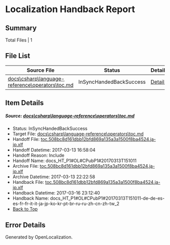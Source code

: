 # <a name='report-top'></a> Localization Handback Report

## Summary
 Total Files | 1

## File List
 Source File | Status | Details 
 ----------- | ------ | ------- 
 [docs\csharp\language-reference\operators\toc.md](https://github.com/dotnet/docs/blob/a06bd2a17f1d6c7308fa6337c866c1ca2e7281c0/docs/csharp/language-reference/operators/toc.md) | InSyncHandedBackSuccess | [Details](#d15667bd55e69fd822684df9a81cc2c996ca039f880)

## Item Details
##### <a name='d15667bd55e69fd822684df9a81cc2c996ca039f880'></a> Source: [docs\csharp\language-reference\operators\toc.md](https://github.com/dotnet/docs/blob/a06bd2a17f1d6c7308fa6337c866c1ca2e7281c0/docs/csharp/language-reference/operators/toc.md)
* Status: InSyncHandedBackSuccess
* Target File: [docs\csharp\language-reference\operators\toc.md](https://github.com/dotnet/docs.ja-jp/blob/71c55b5bbf149c3c6f5f9814af40dab904514372/docs/csharp/language-reference/operators/toc.md)
* Handoff File: [toc.508bc8d161dbb12bfd869a135a3a1500f8ba4524.ja-jp.xlf](https://github.com/dotnet/docs.handoff/blob/2ac1c1ebdff22210e4e142c062462dcc13fbb9a4/ol-handoff/dotnet/docs.ja-jp/master/p1-ht/toc.508bc8d161dbb12bfd869a135a3a1500f8ba4524.ja-jp.xlf)
* Handoff Datetime: 2017-03-13 16:58:04
* Handoff Reason: Include
* Handoff Name: docs_HT_P1#OL#CPubP1#20170313T151011
* Archive File: [toc.508bc8d161dbb12bfd869a135a3a1500f8ba4524.ja-jp.xlf](https://github.com/dotnet/docs.handoff/blob/4f56ac581d24e4b3146859a0bff76651dfedb550/ol-archive/dotnet/docs.ja-jp/master/p1-ht/toc.508bc8d161dbb12bfd869a135a3a1500f8ba4524.ja-jp.xlf)
* Archive Datetime: 2017-03-13 22:22:58
* Handback File: [toc.508bc8d161dbb12bfd869a135a3a1500f8ba4524.ja-jp.xlf](https://github.com/dotnet/docs.handback/blob/e419d2b5bc6f423dcf4646ddbe957573b42d71ff/ol-handback/dotnet/docs.ja-jp/master/p1-ht/toc.508bc8d161dbb12bfd869a135a3a1500f8ba4524.ja-jp.xlf)
* Handback Datetime: 2017-03-16 23:12:40
* Handback Name: docs_HT_P1#OL#CPubP1#20170313T151011-de-de-es-es-fr-fr-it-it-ja-jp-ko-kr-pt-br-ru-ru-zh-cn-zh-tw_2
* [Back to Top](#report-top)


## Error Details

Generated by OpenLocalization.
